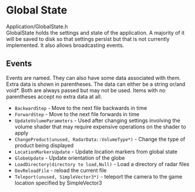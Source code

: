 # Global State
Application/GlobalState.h  
GlobalState holds the settings and state of the application. A majority of it will be saved to disk so that settings persist but that is not currently implemented. It also allows broadcasting events.

## Events
Events are named. They can also have some data associated with them. Extra data is shown in parentheses. The data can either be a string or/and void*. Both are always passed but may not be used. Items with no parentheses accept no extra data at all.
* `BackwardStep` - Move to the next file backwards in time
* `ForwardStep` - Move to the next file forwards in time
* `UpdateVolumeParameters` - Used after changing settings involving the volume shader that may require expensive operations on the shader to apply
* `ChangeProduct(unused, RadarData::VolumeType*)` - Change the type of product being displayed
* `LocationMarkersUpdate` - Update location markers from global state
* `GlobeUpdate` - Update orientation of the globe
* `LoadDirectory(directory to load,Null)` - Load a directory of radar files
* `DevReloadFile` - reload the current file
* `Teleport(unused, SimpleVector3*)` - teleport the camera to the game location specified by SimpleVector3
